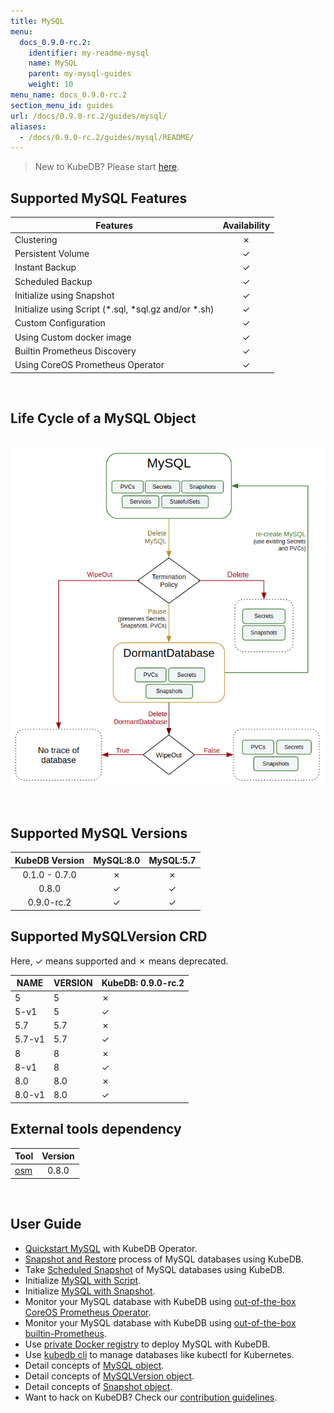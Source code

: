 ```yaml
---
title: MySQL
menu:
  docs_0.9.0-rc.2:
    identifier: my-readme-mysql
    name: MySQL
    parent: my-mysql-guides
    weight: 10
menu_name: docs_0.9.0-rc.2
section_menu_id: guides
url: /docs/0.9.0-rc.2/guides/mysql/
aliases:
  - /docs/0.9.0-rc.2/guides/mysql/README/
---
```


> New to KubeDB? Please start [here](/docs/concepts/README.md).

## Supported MySQL Features

|                        Features                         | Availability |
| ------------------------------------------------------- | :----------: |
| Clustering                                              |   &#10007;   |
| Persistent Volume                                       |   &#10003;   |
| Instant Backup                                          |   &#10003;   |
| Scheduled Backup                                        |   &#10003;   |
| Initialize using Snapshot                               |   &#10003;   |
| Initialize using Script (\*.sql, \*sql.gz and/or \*.sh) |   &#10003;   |
| Custom Configuration                                    |   &#10003;   |
| Using Custom docker image                               |   &#10003;   |
| Builtin Prometheus Discovery                            |   &#10003;   |
| Using CoreOS Prometheus Operator                        |   &#10003;   |

<br/>

## Life Cycle of a MySQL Object

<p align="center">
  <img alt="lifecycle"  src="/docs/images/mysql/mysql-lifecycle.png" >
</p>

<br/>

## Supported MySQL Versions

| KubeDB Version | MySQL:8.0 | MySQL:5.7 |
|:--------------:|:---------:|:---------:|
| 0.1.0 - 0.7.0  | &#10007;  | &#10007;  |
| 0.8.0          | &#10003;  | &#10003;  |
| 0.9.0-rc.2     | &#10003;  | &#10003;  |

## Supported MySQLVersion CRD

Here, &#10003; means supported and &#10007; means deprecated.

| NAME     | VERSION | KubeDB: 0.9.0-rc.2 |
|----------|---------|--------------------|
| 5        | 5       | &#10007;           |
| 5-v1     | 5       | &#10003;           |
| 5.7      | 5.7     | &#10007;           |
| 5.7-v1   | 5.7     | &#10003;           |
| 8        | 8       | &#10007;           |
| 8-v1     | 8       | &#10003;           |
| 8.0      | 8.0     | &#10007;           |
| 8.0-v1   | 8.0     | &#10003;           |


## External tools dependency

|                  Tool                  | Version |
| -------------------------------------- | :-----: |
| [osm](https://github.com/appscode/osm) |  0.8.0  |

<br/>

## User Guide

- [Quickstart MySQL](/docs/guides/mysql/quickstart/quickstart.md) with KubeDB Operator.
- [Snapshot and Restore](/docs/guides/mysql/snapshot/backup-and-restore.md) process of MySQL databases using KubeDB.
- Take [Scheduled Snapshot](/docs/guides/mysql/snapshot/scheduled-backup.md) of MySQL databases using KubeDB.
- Initialize [MySQL with Script](/docs/guides/mysql/initialization/using-script.md).
- Initialize [MySQL with Snapshot](/docs/guides/mysql/initialization/using-snapshot.md).
- Monitor your MySQL database with KubeDB using [out-of-the-box CoreOS Prometheus Operator](/docs/guides/mysql/monitoring/using-coreos-prometheus-operator.md).
- Monitor your MySQL database with KubeDB using [out-of-the-box builtin-Prometheus](/docs/guides/mysql/monitoring/using-builtin-prometheus.md).
- Use [private Docker registry](/docs/guides/mysql/private-registry/using-private-registry.md) to deploy MySQL with KubeDB.
- Use [kubedb cli](/docs/guides/mysql/cli/cli.md) to manage databases like kubectl for Kubernetes.
- Detail concepts of [MySQL object](/docs/concepts/databases/mysql.md).
- Detail concepts of [MySQLVersion object](/docs/concepts/catalog/mysql.md).
- Detail concepts of [Snapshot object](/docs/concepts/snapshot.md).
- Want to hack on KubeDB? Check our [contribution guidelines](/docs/CONTRIBUTING.md).
